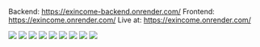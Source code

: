 Backend: https://exincome-backend.onrender.com/
Frontend: https://exincome.onrender.com/
Live at: https://exincome.onrender.com/

<img src="https://res.cloudinary.com/codercloud/image/upload/v1688400951/Exincome/Screenshot_413_spjr2m.png"/>
<img src="https://res.cloudinary.com/codercloud/image/upload/v1688400951/Exincome/Screenshot_412_ofvl0i.png"/>
<img src="https://res.cloudinary.com/codercloud/image/upload/v1688400951/Exincome/Screenshot_414_wighc5.png"/>
<img src="https://res.cloudinary.com/codercloud/image/upload/v1688400950/Exincome/Screenshot_410_qgfvfd.png"/>
<img src="https://res.cloudinary.com/codercloud/image/upload/v1688400950/Exincome/Screenshot_407_ntuli2.png"/>
<img src="https://res.cloudinary.com/codercloud/image/upload/v1688400950/Exincome/Screenshot_408_twldwv.png"/>
<img src="https://res.cloudinary.com/codercloud/image/upload/v1688400950/Exincome/Screenshot_411_ugx731.png"/>
<img src="https://res.cloudinary.com/codercloud/image/upload/v1688400950/Exincome/Screenshot_409_ntozb4.png"/>
<img src="https://res.cloudinary.com/codercloud/image/upload/v1688400950/Exincome/Screenshot_406_hohor3.png"/>
